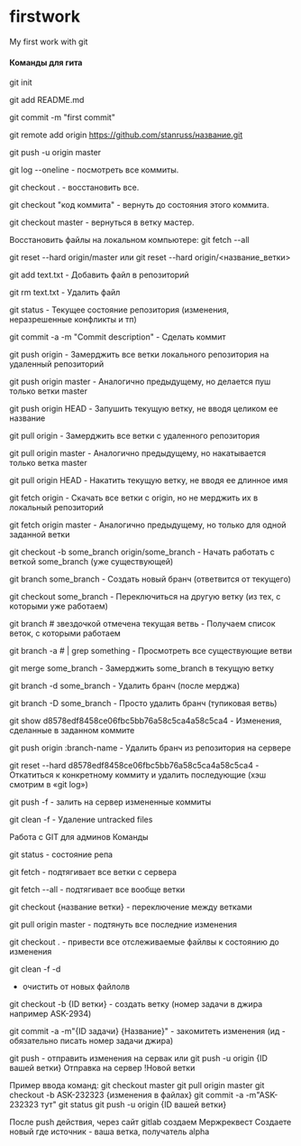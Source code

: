 # firstwork
My first work with git

#### Команды для гита

git init

git add README.md

git commit -m "first commit"

git remote add origin https://github.com/stanruss/название.git

git push -u origin master

git log --oneline - посмотреть все коммиты.

git checkout . - восстановить все.

git checkout "код коммита" - вернуть до состояния этого коммита.

git checkout master - вернуться в ветку мастер.

Восстановить файлы на локальном компьютере:
git fetch --all

git reset --hard origin/master или git reset --hard origin/<название_ветки>

git add text.txt - Добавить файл в репозиторий

git rm text.txt - Удалить файл

git status - Текущее состояние репозитория (изменения, неразрешенные конфликты и тп)

git commit -a -m "Commit description" - Сделать коммит

git push origin - Замерджить все ветки локального репозитория на удаленный репозиторий 

git push origin master - Аналогично предыдущему, но делается пуш только ветки master

git push origin HEAD - Запушить текущую ветку, не вводя целиком ее название

git pull origin - Замерджить все ветки с удаленного репозитория

git pull origin master - Аналогично предыдущему, но накатывается только ветка master

git pull origin HEAD - Накатить текущую ветку, не вводя ее длинное имя

git fetch origin - Скачать все ветки с origin, но не мерджить их в локальный репозиторий

git fetch origin master - Аналогично предыдущему, но только для одной заданной ветки

git checkout -b some_branch origin/some_branch - Начать работать с веткой some_branch (уже существующей)

git branch some_branch - Создать новый бранч (ответвится от текущего)

git checkout some_branch - Переключиться на другую ветку (из тех, с которыми уже работаем)

git branch # звездочкой отмечена текущая ветвь - Получаем список веток, с которыми работаем

git branch -a # | grep something - Просмотреть все существующие ветви

git merge some_branch - Замерджить some_branch в текущую ветку

git branch -d some_branch - Удалить бранч (после мерджа)

git branch -D some_branch - Просто удалить бранч (тупиковая ветвь)

git show d8578edf8458ce06fbc5bb76a58c5ca4a58c5ca4 - Изменения, сделанные в заданном коммите

git push origin :branch-name - Удалить бранч из репозитория на сервере

git reset --hard d8578edf8458ce06fbc5bb76a58c5ca4a58c5ca4 - Откатиться к конкретному коммиту и удалить последующие (хэш смотрим в «git log»)

git push -f - залить на сервер измененные коммиты

git clean -f - Удаление untracked files



Работа с GIT для админов
Команды 

git status - состояние репа

git fetch - подтягивает все ветки с сервера

git fetch --all - подтягивает все вообще ветки

git checkout {название ветки} - переключение между ветками


git pull origin master - подтянуть все последние изменения

git checkout . - привести все отслеживаемые файлвы к состоянию до изменения

git clean -f -d
- очистить от новых файлолв

git checkout -b {ID ветки} - создать ветку (номер задачи в джира например ASK-2934)

git commit -a -m"{ID задачи} {Название}" - закомитеть изменения (ид - обязательно писать номер задачи джира)

git push - отправить изменения на сервак или git push -u origin {ID вашей ветки} Отправка на сервер !Новой ветки

Пример ввода команд: 
git checkout master
git pull origin master
git checkout -b ASK-232323
{изменения в файлах}
git commit -a -m"ASK-232323 тут"
git status
git push -u origin {ID вашей ветки}

После push действия, через сайт gitlab создаем Мержреквест
Создаете новый где источник - ваша ветка, получатель alpha
